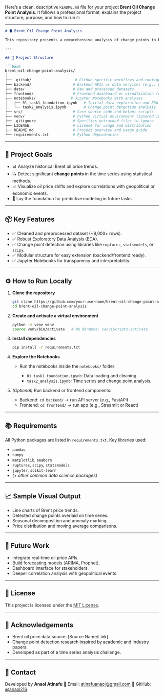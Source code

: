 Here’s a clean, descriptive `README.md` file for your project **Brent Oil Change Point Analysis**. It follows a professional format, explains the project structure, purpose, and how to run it:

---

````md
# 🛢️ Brent Oil Change Point Analysis

This repository presents a comprehensive analysis of change points in Brent crude oil prices using advanced statistical techniques and data science workflows. The goal is to detect structural shifts in oil prices over time and provide meaningful insights for forecasting and investment decision-making.

---

## 📁 Project Structure

```bash
brent-oil-change-point-analysis/
│
├── .github/                    # GitHub-specific workflows and configurations
├── backend/                   # Backend APIs or data services (e.g., FastAPI)
├── data/                      # Raw and processed datasets
├── frontend/                  # Frontend dashboard or visualization (e.g., Streamlit or React)
├── notebooks/                # Jupyter Notebooks with analyses
│   ├── 01_task1_foundation.ipynb   # Initial data exploration and EDA
│   └── task2_analysis.ipynb        # Change point detection analysis
├── src/                       # Core source code and helper scripts
├── venv/                      # Python virtual environment (ignored in Git)
├── .gitignore                 # Specifies untracked files to ignore
├── LICENSE                    # License for usage and distribution
├── README.md                  # Project overview and usage guide
└── requirements.txt           # Python dependencies
````

---

## 🧠 Project Goals

* 📊 Analyze historical Brent oil price trends.
* 🔍 Detect significant **change points** in the time series using statistical methods.
* 📈 Visualize oil price shifts and explore correlations with geopolitical or economic events.
* 🧪 Lay the foundation for predictive modeling in future tasks.

---

## 📦 Key Features

* ✅ Cleaned and preprocessed dataset (\~9,000+ rows).
* ✅ Robust Exploratory Data Analysis (EDA).
* ✅ Change point detection using libraries like `ruptures`, `statsmodels`, or `scipy`.
* ✅ Modular structure for easy extension (backend/frontend ready).
* ✅ Jupyter Notebooks for transparency and interpretability.

---

## ⚙️ How to Run Locally

1. **Clone the repository**

   ```bash
   git clone https://github.com/your-username/brent-oil-change-point-analysis.git
   cd brent-oil-change-point-analysis
   ```

2. **Create and activate a virtual environment**

   ```bash
   python -m venv venv
   source venv/bin/activate   # On Windows: venv\Scripts\activate
   ```

3. **Install dependencies**

   ```bash
   pip install -r requirements.txt
   ```

4. **Explore the Notebooks**

   * Run the notebooks inside the `notebooks/` folder:

     * `01_task1_foundation.ipynb`: Data loading and cleaning.
     * `task2_analysis.ipynb`: Time series and change point analysis.

5. *(Optional)* Run backend or frontend components:

   * Backend: `cd backend/` → run API server (e.g., FastAPI)
   * Frontend: `cd frontend/` → run app (e.g., Streamlit or React)

---

## 📚 Requirements

All Python packages are listed in `requirements.txt`. Key libraries used:

* `pandas`
* `numpy`
* `matplotlib`, `seaborn`
* `ruptures`, `scipy`, `statsmodels`
* `jupyter`, `scikit-learn`
* *(+ other common data science packages)*

---

## 📈 Sample Visual Output

* Line charts of Brent price trends.
* Detected change points overlaid on time series.
* Seasonal decomposition and anomaly marking.
* Price distribution and moving average comparisons.

---

## 📌 Future Work

* Integrate real-time oil price APIs.
* Build forecasting models (ARIMA, Prophet).
* Dashboard interface for stakeholders.
* Deeper correlation analysis with geopolitical events.

---

## 📝 License

This project is licensed under the [MIT License](LICENSE).

---

## 🙌 Acknowledgements

* Brent oil price data source: \[Source Name/Link]
* Change point detection research inspired by academic and industry papers.
* Developed as part of a time series analysis challenge.

---

## 🤝 Contact

Developed by **Anaol Atinafu**
📧 Email: [atinafuanaol@gmail.com](mailto:atinafuanaol@gmail.com)
🔗 GitHub: [@anaol216](https://github.com/anaol216)

